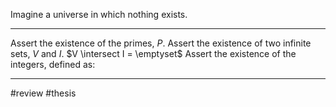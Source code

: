 Imagine a universe in which nothing exists.
___
Assert the existence of the primes, $P$.
Assert the existence of two infinite sets, $V$ and $I$.
$V \intersect I = \emptyset$ 
Assert the existence of the integers, defined as:
___
#review 
#thesis
